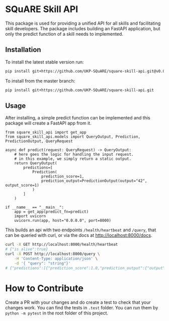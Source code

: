 # SQuARE Skill API
This package is used for providing a unified API for all skills and facilitating skill developers. The package includes building an FastAPI application, but only the predict function of a skill needs to implemented.

## Installation
To install the latest stable version run:
```bash
pip install git+https://github.com/UKP-SQuARE/square-skill-api.git@v0.0.24
```
To install from the master branch:
```bash
pip install git+https://github.com/UKP-SQuARE/square-skill-api.git
```

## Usage
After installing, a simple predict function can be implemented and this package will create a FastAPI app from it.
```python3
from square_skill_api import get_app
from square_skill_api.models import QueryOutput, Prediction, PredictionOutput, QueryRequest

async def predict(request: QueryRequest) -> QueryOutput:
    # here goes the logic for handling the input request.
    # in this example, we simply return a static output.
    return QueryOutput(
        predictions=[
            Prediction(
                prediction_score=1, 
                prediction_output=PredictionOutput(output="42", output_score=1)
            )
        ]
    )

if __name__ == "__main__":
    app = get_app(predict_fn=predict)
    import uvicorn
    uvicorn.run(app, host="0.0.0.0", port=8000)
```
This builds an api with two endpoints `/health/heartbeat` and `/query`, that can be queried with curl, or via the docs at [http://localhost:8000/docs](http://localhost:8000/docs).
```bash
curl -X GET http://localhost:8000/health/heartbeat
# {"is_alive":true}
curl -X POST http://localhost:8000/query \
    -H 'Content-Type: application/json' \
    -d '{ "query": "string"}'
# {"predictions":[{"prediction_score":1.0,"prediction_output":{"output":"42","output_score":1.0},"prediction_documents":[]}]}
```

# How to Contribute
Create a PR with your changes and do create a test to check that your changes work. You can find the tests in `.test` folder. You can run them by `python -m pytest` in the root folder of this project.